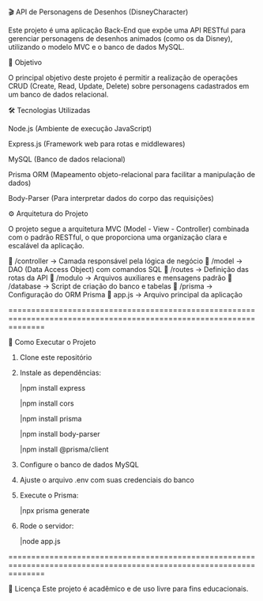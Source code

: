 🎬 API de Personagens de Desenhos (DisneyCharacter)

Este projeto é uma aplicação Back-End que expõe uma API RESTful para gerenciar personagens de desenhos animados (como os da Disney), utilizando o modelo MVC e o banco de dados MySQL.

📌 Objetivo

O principal objetivo deste projeto é permitir a realização de operações CRUD (Create, Read, Update, Delete) sobre personagens cadastrados em um banco de dados relacional.


🛠️ Tecnologias Utilizadas

Node.js (Ambiente de execução JavaScript)

Express.js (Framework web para rotas e middlewares)

MySQL (Banco de dados relacional)

Prisma ORM (Mapeamento objeto-relacional para facilitar a manipulação de dados)

Body-Parser (Para interpretar dados do corpo das requisições)


⚙️ Arquitetura do Projeto

O projeto segue a arquitetura MVC (Model - View - Controller) combinada com o padrão RESTful, o que proporciona uma organização clara e escalável da aplicação.
 
📁 /controller → Camada responsável pela lógica de negócio
📁 /model → DAO (Data Access Object) com comandos SQL
📁 /routes → Definição das rotas da API
📁 /modulo → Arquivos auxiliares e mensagens padrão
📁 /database → Script de criação do banco e tabelas
📁 /prisma → Configuração do ORM Prisma
📄 app.js → Arquivo principal da aplicação

====================================================================================================================

🚀 Como Executar o Projeto

1. Clone este repositório

2. Instale as dependências:

    |npm install express 

    |npm install cors

    |npm install prisma

    |npm install body-parser

    |npm install @prisma/client


3. Configure o banco de dados MySQL

4. Ajuste o arquivo .env com suas credenciais do banco

5. Execute o Prisma:

    |npx prisma generate

6. Rode o servidor:

    |node app.js


====================================================================================================================



📝 Licença
Este projeto é acadêmico e de uso livre para fins educacionais.

